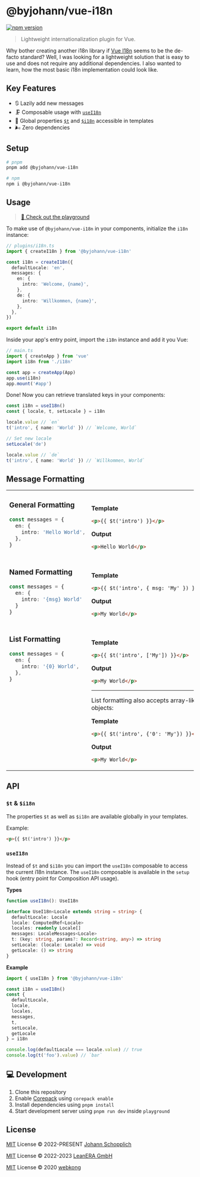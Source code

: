 # @byjohann/vue-i18n

[![npm version](https://img.shields.io/npm/v/@byjohann/vue-i18n?color=a1b858&label=)](https://www.npmjs.com/package/@byjohann/vue-i18n)

> Lightweight internationalization plugin for Vue.

Why bother creating another i18n library if [Vue I18n](https://vue-i18n.intlify.dev) seems to be the de-facto standard? Well, I was looking for a lightweight solution that is easy to use and does not require any additional dependencies. I also wanted to learn, how the most basic i18n implementation could look like.

## Key Features

- 🔃 Lazily add new messages
- 🗜 Composable usage with [`useI18n`](#usei18n)
- 📯 Global properties [`$t`](#t--i18n) and [`$i18n`](#t--i18n) accessible in templates
- 🌬️ Zero dependencies

## Setup

```bash
# pnpm
pnpm add @byjohann/vue-i18n

# npm
npm i @byjohann/vue-i18n
```

## Usage

> [📖 Check out the playground](./playground/)

To make use of `@byjohann/vue-i18n` in your components, initialize the `i18n` instance:

```ts
// plugins/i18n.ts
import { createI18n } from '@byjohann/vue-i18n'

const i18n = createI18n({
  defaultLocale: 'en',
  messages: {
    en: {
      intro: 'Welcome, {name}',
    },
    de: {
      intro: 'Willkommen, {name}',
    },
  },
})

export default i18n
```

Inside your app's entry point, import the `i18n` instance and add it you Vue:

```ts
// main.ts
import { createApp } from 'vue'
import i18n from './i18n'

const app = createApp(App)
app.use(i18n)
app.mount('#app')
```

Done! Now you can retrieve translated keys in your components:

```ts
const i18n = useI18n()
const { locale, t, setLocale } = i18n

locale.value // `en`
t('intro', { name: 'World' }) // `Welcome, World`

// Set new locale
setLocale('de')

locale.value // `de`
t('intro', { name: 'World' }) // `Willkommen, World`
```

## Message Formatting

<table><tr><td width="500px" valign="top">

### General Formatting

```ts
const messages = {
  en: {
    intro: 'Hello World',
  },
}
```

</td><td width="500px"><br>

**Template**

```html
<p>{{ $t('intro') }}</p>
```

**Output**

```html
<p>Hello World</p>
```

</td></tr><tr><td width="500px" valign="top">

### Named Formatting

```ts
const messages = {
  en: {
    intro: '{msg} World'
  }
}
```

</td><td width="500px"><br>

**Template**

```html
<p>{{ $t('intro', { msg: 'My' }) }}</p>
```

**Output**

```html
<p>My World</p>
```

</td></tr><tr><td width="500px" valign="top">

### List Formatting

```ts
const messages = {
  en: {
    intro: '{0} World',
  },
}
```

</td><td width="500px"><br>

**Template**

```html
<p>{{ $t('intro', ['My']) }}</p>
```

**Output**

```html
<p>My World</p>
```

---

List formatting also accepts array-like objects:

**Template**

```html
<p>{{ $t('intro', {'0': 'My'}) }}</p>
```

**Output**

```html
<p>My World</p>
```

</td></tr></table>

## API

### `$t` & `$i18n`

The properties `$t` as well as `$i18n` are available globally in your templates.

Example:

```html
<p>{{ $t('intro') }}</p>
```

### `useI18n`

Instead of `$t` and `$i18n` you can import the `useI18n` composable to access the current i18n instance. The `useI18n` composable is available in the `setup` hook (entry point for Composition API usage).

**Types**

```ts
function useI18n(): UseI18n

interface UseI18n<Locale extends string = string> {
  defaultLocale: Locale
  locale: ComputedRef<Locale>
  locales: readonly Locale[]
  messages: LocaleMessages<Locale>
  t: (key: string, params?: Record<string, any>) => string
  setLocale: (locale: Locale) => void
  getLocale: () => string
}
```

**Example**

```ts
import { useI18n } from '@byjohann/vue-i18n'

const i18n = useI18n()
const {
  defaultLocale,
  locale,
  locales,
  messages,
  t,
  setLocale,
  getLocale
} = i18n

console.log(defaultLocale === locale.value) // true
console.log(t('foo').value) // `bar`
```

## 💻 Development

1. Clone this repository
2. Enable [Corepack](https://github.com/nodejs/corepack) using `corepack enable`
3. Install dependencies using `pnpm install`
4. Start development server using `pnpm run dev` inside `playground`

## License

[MIT](./LICENSE) License © 2022-PRESENT [Johann Schopplich](https://github.com/johannschopplich)

[MIT](./LICENSE) License © 2022-2023 [LeanERA GmbH](https://github.com/leanera)

[MIT](./LICENSE) License © 2020 [webkong](https://github.com/webkong)
